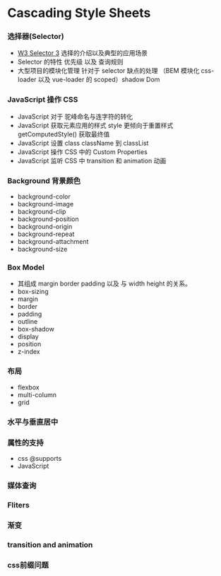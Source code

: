 # Cascading Style Sheets

### 选择器(Selector)

  - [W3 Selector 3](https://www.w3.org/TR/2018/CR-selectors-3-20180130/) 选择的介绍以及典型的应用场景
  - Selector 的特性  优先级 以及 查询规则
  - 大型项目的模块化管理 针对于 selector 缺点的处理 （BEM 模块化 css-loader 以及 vue-loader 的 scoped）shadow Dom

### JavaScript 操作 CSS

  - JavaScript 对于 驼峰命名与连字符的转化
  - JavaScript 获取元素应用的样式 style 更倾向于重置样式 getComputedStyle() 获取最终值
  - JavaScript 设置 class className 到 classList
  - JavaScript 操作 CSS 中的 Custom Properties
  - JavaScript 监听 CSS 中 transition 和 animation 动画

### Background 背景颜色

  - background-color
  - background-image
  - background-clip
  - background-position
  - background-origin
  - background-repeat
  - background-attachment
  - background-size

### Box Model

  - 其组成 margin border padding 以及 与 width height 的关系。
  - box-sizing
  - margin
  - border
  - padding
  - outline
  - box-shadow
  - display
  - position
  - z-index

### 布局

  - flexbox
  - multi-column
  - grid

### 水平与垂直居中

### 属性的支持 

  - css @supports
  - JavaScript

### 媒体查询

### Fliters

### 渐变

### transition and animation

### css前缀问题

